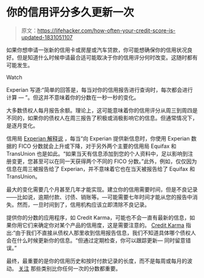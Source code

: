 # 你的信用评分多久更新一次

> 原文：<https://lifehacker.com/how-often-your-credit-score-is-updated-1831051107>

如果你想申请一张新的信用卡或房屋或汽车贷款，你可能想确保你的信用状况良好。但是知道什么时候申请最合适可能取决于你的信用评分何时改变。这随时都有可能发生。

Watch

Experian 写道:“简单的回答是，每当对你的信用报告进行查询时，每次都会进行计算 — ”。但这并不意味着你的分数在一秒一秒的变化。

大多数债权人每月报告余额。理论上，这可能意味着你的信用评分从周三到周四是不同的，如果你的债权人在周三报告了积极或消极影响它的信息。但通常情况下，是逐月变化。

信用局 [Experian 解释说](https://www.experian.com/blogs/ask-experian/often-fico-8-score-updated/) ，每当“向 Experian 提供新信息时，你使用 Experian 数据的 FICO 分数就会上升或下降，对于另外两个主要的信用局 Equifax 和 TransUnion 也是如此。“如果当天有信息添加到您的个人资料中，足以影响到注册变更，您甚至可以在同一天获得两个不同的 FICO 分数。”此外，例如，仅仅因为信息在周三被报告给了 Experian，并不意味着它也在当天被报告给了 Equifax 和 TransUnion。

最大的变化需要几个月甚至几年才能实现。建立你的信用需要时间，但是不良记录——比如说，逾期付款、讨债、销账等。—可能需要七年时间才能从您的报告中消失。然而，一旦时间到了，信用机构应该立即清除不良记录。

提供你的分数的应用程序，如 Credit Karma，可能也不会一直有最新的信息，如果你用它们来确定你对某个产品的信用度，这是需要注意的。 [Credit Karma](https://help.creditkarma.com/hc/en-us/articles/202627710-How-often-does-my-credit-report-information-update-) 指出:“由于我们不直接从债权人那里收到信用报告信息，我们不知道具体哪个债权人会在什么时候更新你的信息。“但通过定期检查，你可以跟踪更新— 同时留意错误。”

最终，最重要的是你的信用历史和按时付款记录的长度，而不是每周或每月的波动。 [关注](https://twocents.lifehacker.com/everything-you-need-to-know-about-credit-how-to-check-1797093506) 那些类别比你任何一次的分数都重要。